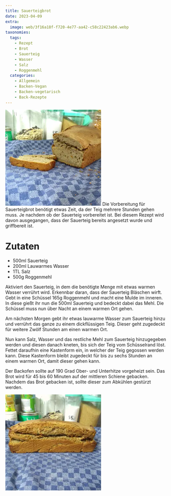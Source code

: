 ```yaml
---
title: Sauerteigbrot
date: 2023-04-09
extra:
  image: web/3f16a18f-f720-4e77-aa42-c58c22423ab6.webp
taxonomies:
  tags:
    - Rezept
    - Brot
    - Sauerteig
    - Wasser
    - Salz
    - Roggenmehl
  categories:
    - Allgemein
    - Backen-Vegan
    - Backen-vegetarisch
    - Back-Rezepte
---
```

[![Sauerteigbrot mit einer abgeschnitten Scheibe auf einem karrierten Küchentuch](web/9fbf0716-0b05-4fef-9567-d01c68330252-thumb.webp)](web/9fbf0716-0b05-4fef-9567-d01c68330252.webp)
Die Vorbereitung für Sauerteigbrot benötigt etwas Zeit, da der Teig mehrere Stunden gehen muss. 
Je nachdem ob der Sauerteig vorbereitet ist. Bei diesem Rezept wird davon ausgegangen, dass der Sauerteig bereits angesetzt wurde und griffbereit ist. 

<!-- more -->

# Zutaten
* 500ml Sauerteig
* 200ml Lauwarmes Wasser
* 1TL Salz
* 500g Roggenmehl

Aktiviert den Sauerteig, in dem die benötigte Menge mit etwas warmen Wasser verrührt wird. Erkennbar daran, dass der Sauerteig Bläschen wirft. 
Gebt in eine Schüssel 165g Roggenmehl und macht eine Mulde im inneren. In diese gießt ihr nun die 500ml Sauerteig und bedeckt dabei das Mehl. Die Schüssel muss nun über Nacht an einem warmen Ort gehen.

Am nächsten Morgen gebt ihr etwas lauwarme Wasser zum Sauerteig hinzu und verrührt das ganze zu einem dickflüssigen Teig. Dieser geht zugedeckt für weitere Zwölf Stunden am einen warmen Ort. 

Nun kann Salz, Wasser und das restliche Mehl zum Sauerteig hinzugegeben werden und diesen danach kneten, bis sich der Teig vom Schüsselrand löst. Fettet daraufhin eine Kastenform ein, in welcher der Teig gegossen werden kann. Diese Kastenform bleibt zugedeckt für bis zu sechs Stunden an einem warmen Ort, damit dieser gehen kann.

Der Backofen sollte auf 190 Grad Ober- und Unterhitze vorgeheizt sein. Das Brot wird für 45 bis 60 Minuten auf der mittleren Schiene gebacken. Nachdem das Brot gebacken ist, sollte dieser zum Abkühlen gestürzt werden. 

[![Ein Laib Sauerteigbrot auf einem blau karrierten Küchentuch](web/ee79bcd3-8f90-4ee8-924a-b52f48b5ab38-thumb.webp)](web/ee79bcd3-8f90-4ee8-924a-b52f48b5ab38.webp)
